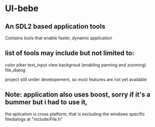 # UI-bebe

## An SDL2 based application tools
Contains tools that enable faster, dynamic application

## list of tools may include but not limited to:

color piker
text_input
view backgroud (enabling panning and zooming)
file_dialog

project still under developement, so most features are not yet available

## Note: application also uses boost, sorry if it's a bummer but i had to use it,
the aplication is cross platform, that is excluding the windows specific filedialogs at "include/File.h"
